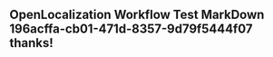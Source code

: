 <properties
ms.topic="hero-topic"
ms.test1="hero-topic"
ms.test2="test"/>

## OpenLocalization Workflow Test MarkDown 196acffa-cb01-471d-8357-9d79f5444f07 thanks!
